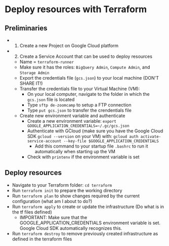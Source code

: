 # Deploy resources with Terraform

## Preliminaries

- 1. Create a new Project on Google Cloud platform 
- 2. Create a Service Account that can be used to deploy resources 
    - Name = `terraform-runner`
    - Make sure it has the roles: `BigQuery Admin`, `Compute Admin`, and `Storage Admin`
    - Export the credentials file (`gcs.json`) to your local machine (DON'T SHARE IT!)
    - Transfer the credentials file to your Virtual Machine (VM):
        - On your local computer, navigate to the folder in which the `gcs.json` file is located
        - Type `sftp de-zoomcamp` to setup a FTP connection
        - Type `put gcs.json` to transfer the crendentials file
    - Create new environment variable and authenticate 
        - Create a new environment variable: `export GOOGLE_APPLICATION_CREDENTIALS=~/.gc/gcs.json`
        - Authenticate with GCloud (make sure you have the Google Cloud SDK `gcloud --version` on your VM) with: `gcloud auth activate-service-account --key-file $GOOGLE_APPLICATION_CREDENTIALS`
            - Add this command to your startup file `.bashrc` to run it automatically when starting up the VM
        - Check with `printenv` if the environment variable is set

## Deploy resources

- Navigate to your Terraform folder: `cd terraform`
- Run `terraform init` to prepare the working directory
- Run `terraform plan` to show changes required by the current configuration (what am I about to do?)
- Run `terraform apply` to create or update the infrastructure (Do what is in the tf files defined)
    - IMPORTANT: Make sure that the GOOGLE_APPLICATION_CREDENTIALS environment variable is set. Google Cloud SDK automatically recognizes this.
- Run `terraform destroy` to remove previously created infrastructure as defined in the terraform files